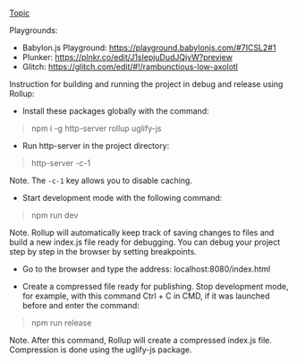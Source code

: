 [Topic](https://forum.babylonjs.com/t/the-debug-drawer-for-box2d-wasm-using-babylon-js-and-javascript/42468)

Playgrounds:

- Babylon.js Playground: https://playground.babylonjs.com/#7ICSL2#1
- Plunker: https://plnkr.co/edit/J1sIepjuDudJQjyW?preview
- Glitch: https://glitch.com/edit/#!/rambunctious-low-axolotl

Instruction for building and running the project in debug and release using Rollup:

- Install these packages globally with the command:

> npm i -g http-server rollup uglify-js

- Run http-server in the project directory:

> http-server -c-1

Note. The `-c-1` key allows you to disable caching.

- Start development mode with the following command:

> npm run dev

Note. Rollup will automatically keep track of saving changes to files and build a new index.js file ready for debugging. You can debug your project step by step in the browser by setting breakpoints.

- Go to the browser and type the address: localhost:8080/index.html

- Create a compressed file ready for publishing. Stop development mode, for example, with this command Ctrl + C in CMD, if it was launched before and enter the command:

> npm run release

Note. After this command, Rollup will create a compressed index.js file. Compression is done using the uglify-js package.
